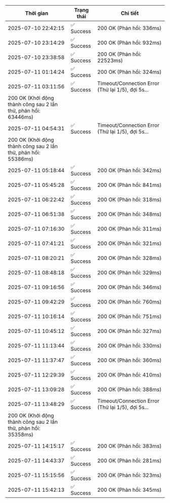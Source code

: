 | Thời gian | Trạng thái | Chi tiết |
|---|---|---|
| 2025-07-10 22:42:15 | ✅ Success | 200 OK (Phản hồi: 336ms) |
| 2025-07-10 23:14:29 | ✅ Success | 200 OK (Phản hồi: 932ms) |
| 2025-07-10 23:38:58 | ✅ Success | 200 OK (Phản hồi: 22523ms) |
| 2025-07-11 01:14:24 | ✅ Success | 200 OK (Phản hồi: 324ms) |
| 2025-07-11 03:11:56 | ✅ Success | Timeout/Connection Error (Thử lại 1/5), đợi 5s...
200 OK (Khởi động thành công sau 2 lần thử, phản hồi: 63446ms) |
| 2025-07-11 04:54:31 | ✅ Success | Timeout/Connection Error (Thử lại 1/5), đợi 5s...
200 OK (Khởi động thành công sau 2 lần thử, phản hồi: 55386ms) |
| 2025-07-11 05:18:44 | ✅ Success | 200 OK (Phản hồi: 342ms) |
| 2025-07-11 05:45:28 | ✅ Success | 200 OK (Phản hồi: 841ms) |
| 2025-07-11 06:22:42 | ✅ Success | 200 OK (Phản hồi: 318ms) |
| 2025-07-11 06:51:38 | ✅ Success | 200 OK (Phản hồi: 348ms) |
| 2025-07-11 07:16:30 | ✅ Success | 200 OK (Phản hồi: 311ms) |
| 2025-07-11 07:41:21 | ✅ Success | 200 OK (Phản hồi: 321ms) |
| 2025-07-11 08:20:21 | ✅ Success | 200 OK (Phản hồi: 328ms) |
| 2025-07-11 08:48:18 | ✅ Success | 200 OK (Phản hồi: 329ms) |
| 2025-07-11 09:16:56 | ✅ Success | 200 OK (Phản hồi: 346ms) |
| 2025-07-11 09:42:29 | ✅ Success | 200 OK (Phản hồi: 760ms) |
| 2025-07-11 10:16:14 | ✅ Success | 200 OK (Phản hồi: 751ms) |
| 2025-07-11 10:45:12 | ✅ Success | 200 OK (Phản hồi: 327ms) |
| 2025-07-11 11:13:44 | ✅ Success | 200 OK (Phản hồi: 330ms) |
| 2025-07-11 11:37:47 | ✅ Success | 200 OK (Phản hồi: 360ms) |
| 2025-07-11 12:29:39 | ✅ Success | 200 OK (Phản hồi: 410ms) |
| 2025-07-11 13:09:28 | ✅ Success | 200 OK (Phản hồi: 388ms) |
| 2025-07-11 13:48:29 | ✅ Success | Timeout/Connection Error (Thử lại 1/5), đợi 5s...
200 OK (Khởi động thành công sau 2 lần thử, phản hồi: 35358ms) |
| 2025-07-11 14:15:17 | ✅ Success | 200 OK (Phản hồi: 383ms) |
| 2025-07-11 14:43:37 | ✅ Success | 200 OK (Phản hồi: 281ms) |
| 2025-07-11 15:15:56 | ✅ Success | 200 OK (Phản hồi: 323ms) |
| 2025-07-11 15:42:13 | ✅ Success | 200 OK (Phản hồi: 345ms) |
